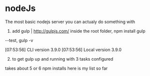 # nodeJs
The most basic nodejs server you can actualy do something with


1. add gulp | http://gulpjs.com/
inside the root folder, npm install gulp

--test, gulp -v

[07:53:56] CLI version 3.9.0
[07:53:56] Local version 3.9.0

2. to get gulp up and running with 3 tasks 
configured 

takes about 5 or 6 npm installs 
here is my list so far 